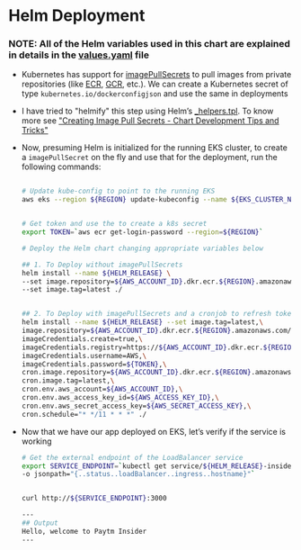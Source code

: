 # Helm Deployment

### NOTE: All of the Helm variables used in this chart are explained in details in the [values.yaml](./values.yaml) file

* Kubernetes has support for [imagePullSecrets](https://kubernetes.io/docs/tasks/configure-pod-container/pull-image-private-registry/) to pull images from private repositories (like [ECR](https://aws.amazon.com/ecr/), [GCR](https://cloud.google.com/container-registry), etc.). We can create a Kubernetes secret of type `kubernetes.io/dockerconfigjson` and use the same in deployments

* I have tried to "helmify" this step using Helm’s [_helpers.tpl](./templates/_helpers.tpl#L58). To know more see ["Creating Image Pull Secrets - Chart Development Tips and Tricks"](https://helm.sh/docs/howto/charts_tips_and_tricks/)

* Now, presuming Helm is initialized for the running EKS cluster, to create a `imagePullSecret` on the fly and use that for the deployment, run the following commands:

    ```sh

    # Update kube-config to point to the running EKS
    aws eks --region ${REGION} update-kubeconfig --name ${EKS_CLUSTER_NAME}


    # Get token and use the to create a k8s secret
    export TOKEN=`aws ecr get-login-password --region=${REGION}`

    # Deploy the Helm chart changing appropriate variables below

    ## 1. To Deploy without imagePullSecrets
    helm install --name ${HELM_RELEASE} \
    --set image.repository=${AWS_ACCOUNT_ID}.dkr.ecr.${REGION}.amazonaws.com/${NODEJS_REPOSITORY},\
    --set image.tag=latest ./


    ## 2. To Deploy with imagePullSecrets and a cronjob to refresh token in every 11 hours
    helm install --name ${HELM_RELEASE} --set image.tag=latest,\
    image.repository=${AWS_ACCOUNT_ID}.dkr.ecr.${REGION}.amazonaws.com/${NODEJS_REPOSITORY},\
    imageCredentials.create=true,\
    imageCredentials.registry=https://${AWS_ACCOUNT_ID}.dkr.ecr.${REGION}.amazonaws.com,\
    imageCredentials.username=AWS,\
    imageCredentials.password=${TOKEN},\
    cron.image.repository=${AWS_ACCOUNT_ID}.dkr.ecr.${REGION}.amazonaws.com/${CRON_REPOSITORY},\
    cron.image.tag=latest,\
    cron.env.aws_account=${AWS_ACCOUNT_ID},\
    cron.env.aws_access_key_id=${AWS_ACCESS_KEY_ID},\
    cron.env.aws_secret_access_key=${AWS_SECRET_ACCESS_KEY},\
    cron.schedule="* */11 * * *" ./
    ```

* Now that we have our app deployed on EKS, let’s verify if the service is working

    ```sh
    # Get the external endpoint of the LoadBalancer service
    export SERVICE_ENDPOINT=`kubectl get service/${HELM_RELEASE}-insider \
    -o jsonpath="{..status..loadBalancer..ingress..hostname}"`


    curl http://${SERVICE_ENDPOINT}:3000

    ---
    ## Output
    Hello, welcome to Paytm Insider
    ---
    ```
